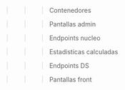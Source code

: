 >>> Contenedores

>>> Pantallas admin

>>> Endpoints nucleo

>>> Estadisticas calculadas

>>> Endpoints DS

>>> Pantallas front
